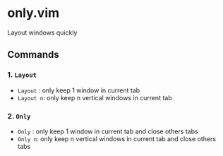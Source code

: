 # only.vim

Layout windows quickly

## Commands

### 1. `Layout`

-   `Layout` : only keep 1 window in current tab
-   `Layout n`: only keep n vertical windows in current tab

### 2. `Only`

-   `Only` : only keep 1 window in current tab and close others tabs
-   `Only n`: only keep n vertical windows in current tab and close others tabs
